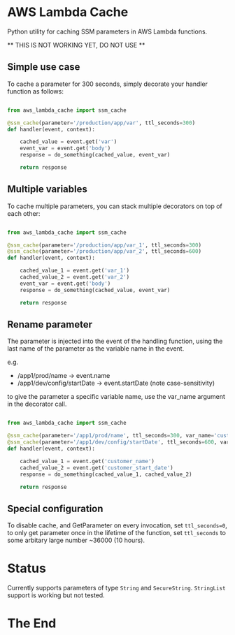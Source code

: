 # AWS Lambda Cache
Python utility for caching SSM parameters in AWS Lambda functions.

** THIS IS NOT WORKING YET, DO NOT USE **

## Simple use case

To cache a parameter for 300 seconds, simply decorate your handler function as follows:

```python

from aws_lambda_cache import ssm_cache

@ssm_cache(parameter='/production/app/var', ttl_seconds=300)
def handler(event, context):

    cached_value = event.get('var')
    event_var = event.get('body')
    response = do_something(cached_value, event_var)

    return response

```

## Multiple variables

To cache multiple parameters, you can stack multiple decorators on top of each other:

```python

from aws_lambda_cache import ssm_cache

@ssm_cache(parameter='/production/app/var_1', ttl_seconds=300)
@ssm_cache(parameter='/production/app/var_2', ttl_seconds=600)
def handler(event, context):

    cached_value_1 = event.get('var_1')
    cached_value_2 = event.get('var_2')
    event_var = event.get('body')
    response = do_something(cached_value, event_var)

    return response

```

## Rename parameter

The parameter is injected into the event of the handling function, using the last name of the parameter as the variable name in the event.

e.g. 
* /app1/prod/name -> event.name
* /app1/dev/config/startDate -> event.startDate (note case-sensitivity)

to give the parameter a specific variable name, use the var_name argument in the decorator call.

```python

from aws_lambda_cache import ssm_cache

@ssm_cache(parameter='/app1/prod/name', ttl_seconds=300, var_name='customer_name')
@ssm_cache(parameter='/app1/dev/config/startDate', ttl_seconds=600, var_name='customer_start_date')
def handler(event, context):

    cached_value_1 = event.get('customer_name')
    cached_value_2 = event.get('customer_start_date')
    response = do_something(cached_value_1, cached_value_2)

    return response

```

## Special configuration

To disable cache, and GetParameter on every invocation, set `ttl_seconds=0`,  to only get parameter once in the lifetime of the function, set `ttl_seconds` to some arbitary large number ~36000 (10 hours).

# Status

Currently supports parameters of type `String` and `SecureString`. `StringList` support is working but not tested.

# The End

